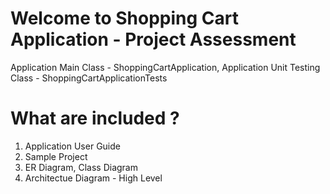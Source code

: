 # Welcome to Shopping Cart Application - Project Assessment
Application Main Class - ShoppingCartApplication,
Application Unit Testing Class - ShoppingCartApplicationTests

# What are included ?
1. Application User Guide
2. Sample Project
3. ER Diagram, Class Diagram
4. Architectue Diagram - High Level

